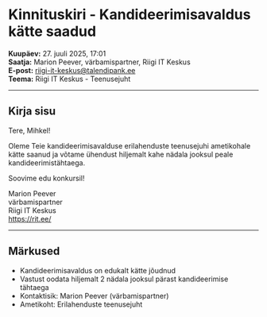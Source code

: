 # Kinnituskiri - Kandideerimisavaldus kätte saadud

**Kuupäev:** 27. juuli 2025, 17:01  
**Saatja:** Marion Peever, värbamispartner, Riigi IT Keskus  
**E-post:** riigi-it-keskus@talendipank.ee  
**Teema:** Riigi IT Keskus - Teenusejuht

---

## Kirja sisu

Tere, Mihkel!

Oleme Teie kandideerimisavalduse erilahenduste teenusejuhi ametikohale kätte saanud ja võtame ühendust hiljemalt kahe nädala jooksul peale kandideerimistähtaega.

Soovime edu konkursil!

Marion Peever  
värbamispartner  
Riigi IT Keskus  
https://rit.ee/

---

## Märkused

- Kandideerimisavaldus on edukalt kätte jõudnud
- Vastust oodata hiljemalt 2 nädala jooksul pärast kandideerimise tähtaega
- Kontaktisik: Marion Peever (värbamispartner)
- Ametikoht: Erilahenduste teenusejuht
